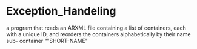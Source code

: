 # Exception_Handeling
a program that reads an ARXML file containing a list of containers, each with a unique ID, and  reorders the containers alphabetically by their name sub- container “"SHORT-NAME"
